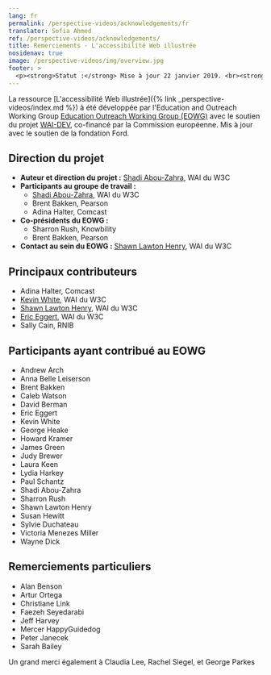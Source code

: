 ```yaml
---
lang: fr
permalink: /perspective-videos/acknowledgements/fr
translator: Sofia Ahmed
ref: /perspective-videos/acknowledgements/
title: Remerciements - L'accessibilité Web illustrée
nosidenav: true
image: /perspective-videos/img/overview.jpg
footer: >
  <p><strong>Statut :</strong> Mise à jour 22 janvier 2019. <br><strong>Auteur et direction du projet :</strong> <a href="https://www.w3.org/People/shadi">Shadi Abou-Zahra</a>. Développé par l' <a href="https://www.w3.org/WAI/EO/">Education and Outreach Working Group (EOWG)</a> avec le soutien du projet <a href="https://www.w3.org/WAI/about/projects/wai-guide/">WAI-Guide</a> co-financé par la Commission européenne (CE). Mis à jour avec le soutien de la fondation Ford.</p>
---
```


La ressource [L'accessibilité Web illustrée]({% link _perspective-videos/index.md %}) à été développée par l'Education and Outreach Working Group [Education Outreach Working Group (EOWG)](https://www.w3.org/WAI/EO/) avec le soutien du projet [WAI-DEV](https://www.w3.org/WAI/DEV/), co-financé par la Commission européenne. Mis à jour avec le soutien de la fondation Ford.

Direction du projet
------------------

-   **Auteur et direction du projet :** [Shadi
    Abou-Zahra](https://www.w3.org/People/shadi), WAI du W3C
-   **Participants au groupe de travail :**
    -   [Shadi Abou-Zahra](https://www.w3.org/People/shadi), WAI du W3C
    -   Brent Bakken, Pearson
    -   Adina Halter, Comcast
-   **Co-présidents du EOWG :**
    -   Sharron Rush, Knowbility
    -   Brent Bakken, Pearson
-   **Contact au sein du EOWG :** [Shawn Lawton
    Henry](https://www.w3.org/People/shawn), WAI du W3C

Principaux contributeurs
------------------

-   Adina Halter, Comcast
-   [Kevin White](https://www.w3.org/People/kevin), WAI du W3C
-   [Shawn Lawton Henry](https://www.w3.org/People/shawn), WAI du W3C
-   [Eric Eggert](https://www.w3.org/People/yatil), WAI du W3C
-   Sally Cain, RNIB

Participants ayant contribué au EOWG
------------------------------

-   Andrew Arch
-   Anna Belle Leiserson
-   Brent Bakken
-   Caleb Watson
-   David Berman
-   Eric Eggert
-   Kevin White
-   George Heake
-   Howard Kramer
-   James Green
-   Judy Brewer
-   Laura Keen
-   Lydia Harkey
-   Paul Schantz
-   Shadi Abou-Zahra
-   Sharron Rush
-   Shawn Lawton Henry
-   Susan Hewitt
-   Sylvie Duchateau
-   Victoria Menezes Miller
-   Wayne Dick

Remerciements particuliers
--------------

-   Alan Benson
-   Artur Ortega
-   Christiane Link
-   Faezeh Seyedarabi
-   Jeff Harvey
-   Mercer HappyGuidedog
-   Peter Janecek
-   Sarah Bailey

Un grand merci également à Claudia Lee, Rachel Siegel, et George Parkes
